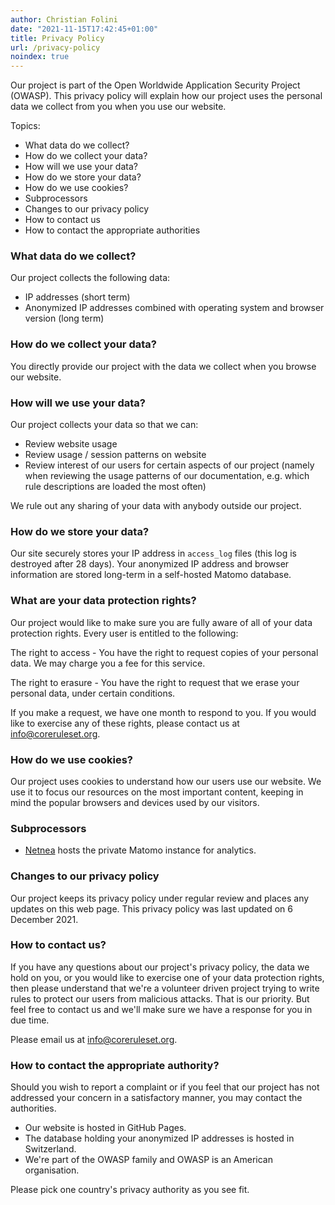 ```yaml
---
author: Christian Folini
date: "2021-11-15T17:42:45+01:00"
title: Privacy Policy
url: /privacy-policy
noindex: true
---
```


Our project is part of the Open Worldwide Application Security Project (OWASP). This privacy policy will explain how our project uses the personal data we collect from you when you use our website.

Topics:

- What data do we collect?
- How do we collect your data?
- How will we use your data?
- How do we store your data?
- How do we use cookies?
- Subprocessors
- Changes to our privacy policy
- How to contact us
- How to contact the appropriate authorities

### What data do we collect?

Our project collects the following data:

- IP addresses (short term)
- Anonymized IP addresses combined with operating system and browser version (long term)

### How do we collect your data?

You directly provide our project with the data we collect when you browse our website.

### How will we use your data?

Our project collects your data so that we can:

- Review website usage
- Review usage / session patterns on website
- Review interest of our users for certain aspects of our project (namely when reviewing the usage patterns of our documentation, e.g. which rule descriptions are loaded the most often)

We rule out any sharing of your data with anybody outside our project.

### How do we store your data?

Our site securely stores your IP address in `access_log` files (this log is destroyed after 28 days). Your anonymized IP address and browser information are stored long-term in a self-hosted Matomo database.

### What are your data protection rights?

Our project would like to make sure you are fully aware of all of your data protection rights. Every user is entitled to the following:

The right to access - You have the right to request copies of your personal data. We may charge you a fee for this service.

The right to erasure - You have the right to request that we erase your personal data, under certain conditions.

If you make a request, we have one month to respond to you. If you would like to exercise any of these rights, please contact us at <info@coreruleset.org>.

### How do we use cookies?

Our project uses cookies to understand how our users use our website. We use it to focus our resources on the most important content, keeping in mind the popular browsers and devices used by our visitors.

### Subprocessors

- [Netnea](https://www.netnea.com/cms/) hosts the private Matomo instance for analytics.

### Changes to our privacy policy

Our project keeps its privacy policy under regular review and places any updates on this web page. This privacy policy was last updated on 6 December 2021.

### How to contact us?

If you have any questions about our project's privacy policy, the data we hold on you, or you would like to exercise one of your data protection rights, then please understand that we're a volunteer driven project trying to write rules to protect our users from malicious attacks. That is our priority. But feel free to contact us and we'll make sure we have a response for you in due time.

Please email us at <info@coreruleset.org>.

### How to contact the appropriate authority?

Should you wish to report a complaint or if you feel that our project has not addressed your concern in a satisfactory manner, you may contact the authorities.

- Our website is hosted in GitHub Pages.
- The database holding your anonymized IP addresses is hosted in Switzerland.
- We're part of the OWASP family and OWASP is an American organisation.

Please pick one country's privacy authority as you see fit.
